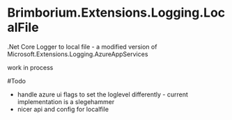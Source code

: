 # Brimborium.Extensions.Logging.LocalFile

.Net Core Logger to local file - a modified version of Microsoft.Extensions.Logging.AzureAppServices 

work in process

#Todo 

- handle azure ui flags to set the loglevel differently - current implementation is a slegehammer
- nicer api and config for localfile